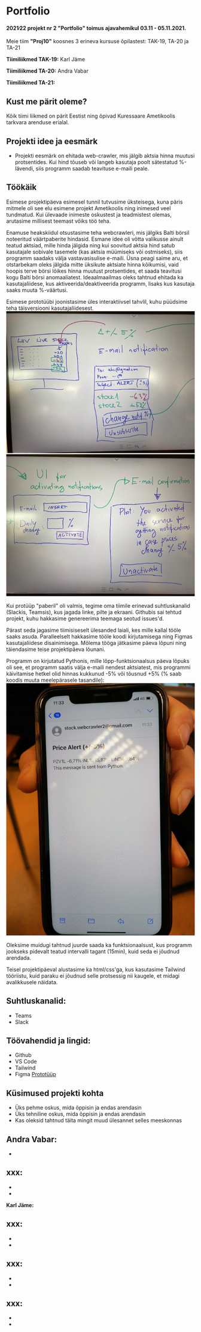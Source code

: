 # Portfolio

#### 2021∕22 projekt nr 2 "Portfolio" toimus ajavahemikul 03.11 - 05.11.2021.

Meie tiim **"Proj10"** koosnes 3 erineva kursuse õpilastest: TAK-19, TA-20 ja TA-21

**Tiimiliikmed TAK-19:** 
Karl Jäme

**Tiimiliikmed TA-20:**
Andra Vabar 

**Tiimiliikmed TA-21:**


## Kust me pärit oleme?
Kõik tiimi liikmed on pärit Eestist ning õpivad Kuressaare Ametikoolis tarkvara arenduse erialal.

## Projekti idee ja eesmärk
* Projekti eesmärk on ehitada web-crawler, mis jälgib aktsia hinna muutusi protsentides. Kui hind tõuseb või langeb kasutaja poolt sätestatud %-lävendi, siis programm saadab teavituse e-maili peale.

## Töökäik
Esimese projektipäeva esimesel tunnil tutvusime üksteisega, kuna päris mitmele oli see elu esimene projekt Ametikoolis ning inimesed veel tundmatud. Kui ülevaade inimeste oskustest ja teadmistest olemas, arutasime millisest teemast võiks töö teha. 

Enamuse heakskiidul otsustasime teha webcrawleri, mis jälgiks Balti börsil noteeritud väärtpaberite hindasid. Esmane idee oli võtta valikusse ainult teatud aktsiad, mille hinda jälgida ning kui soovitud aktsia hind satub kasutajale sobivale tasemele (kas aktsia müümiseks või ostmiseks), siis programm saadaks välja vastavasisulise e-maili. Üsna peagi saime aru, et otstarbekam oleks jälgida mitte üksikute aktsiate hinna kõikumisi, vaid hoopis terve börsi lõikes hinna muutust protsentides, et saada teavitusi kogu Balti börsi anomaaliatest.
Ideaalmaailmas oleks tahtnud ehitada ka kasutajaliidese, kus aktiveerida/deaktiveerida programm, lisaks kus kasutaja saaks muuta %-väärtusi.

Esimese prototüübi joonistasime üles interaktiivsel tahvlil, kuhu püüdsime teha täisversiooni kasutajaliidesest.
![alt text](https://github.com/andravabar/WebCrawler2/blob/main/IMG_4675.jpg)
![alt text](https://github.com/andravabar/WebCrawler2/blob/main/IMG_4676.jpg)

Kui protüüp "paberil" oli valmis, tegime oma tiimile erinevad suhtluskanalid (Slackis, Teamsis), kus jagada linke, pilte ja ekraani. Githubis sai tehtud projekt, kuhu hakkasime genereerima teemaga seotud issues'd. 

Pärast seda jagasime tiimisiseselt ülesanded laiali, kes mille kallal tööle saaks asuda. Paralleelselt hakkasime tööle koodi kirjutamisega ning Figmas kasutajaliidese disainimisega. Mõlema tööga jätkasime päeva lõpuni ning täiendasime teise projektipäeva lõunani.

Programm on kirjutatud Pythonis, mille lõpp-funktsionaalsus päeva lõpuks oli see, et programm saatis välja e-maili nendest aktsiatest, mis programmi käivitamise hetkel olid hinnas kukkunud -5% või tõusnud +5% (% saab koodis muuta meelepärasele tasandile):
![alt text](https://github.com/andravabar/WebCrawler2/blob/main/img_20211001_113348.jpg)

Oleksime muidugi tahtnud juurde saada ka funktsionaalsust, kus programm jookseks pidevalt teatud intervalli tagant (15min), kuid seda ei jõudnud arendada. 

Teisel projektipäeval alustasime ka html/css'ga, kus kasutasime Tailwind tööriistu, kuid paraku ei jõudnud selle protsessig nii kaugele, et midagi avalikkusele näidata.


## Suhtluskanalid: 
- Teams
- Slack

## Töövahendid ja lingid: 
- Github
- VS Code
- Tailwind
- Figma [Prototüüp](https://www.figma.com/file/mnKabqqzYbmXBixxMAv6sO/Untitled?node-id=0%3A1)

## Küsimused projekti kohta
 - Üks pehme oskus, mida õppisin ja endas arendasin
 - Üks tehniline oskus, mida õppisin ja endas arendasin
 - Kas oleksid tahtnud täita mingit muud ülesannet selles meeskonnas



**Andra Vabar:**
 - 
 - 


**xxx:**
 - 
 - 
 - 

**Karl Jäme:**


**xxx:**
 - 
 - 
 -  

**xxx:**
 -  
 - 
 - 

**xxx:** 
 - 
 - 
 - 
